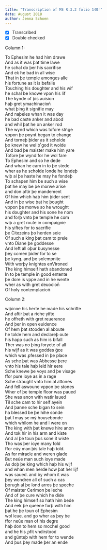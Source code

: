 ```yaml
---
title: "Transcription of MS R.3.2 folio 140r"
date: August 2018
author: Jenna Schoen
---
```

- [x] Transcribed
- [x] Double checked

Column 1:

To Ephesim he had him drawe  
And as it was þat time lawe  
he schal do þer his sacrifise  
And ek he bad in all wise  
That in þe temple amonges alle  
his fortune as it is befalle  
Touching his doughter and his wif  
he schal be knowe vpon his lif  
The kynde of þis auision̄  
haþ gret ymachinacion̄  
what þing it signifie may  
And naþeles whan it was day  
he bad caste anker and abod  
and whil þat he on anker rod  
The wynd which was tofore stn̈ge  
vppon þe poynt began to change  
And torneþ þider as it scholde  
þo knew he wel þͭ god it wolde  
And bad þe maister make him yare  
Tofore þe wynd for he wol fare  
To Ephesim and so he dede  
And whan he cam in to þe stede  
wher as he scholde londe he londeþ  
wiþ al þe haste he may he fondeþ  
To schapen him be such a wise  
þat he may be þe morwe arise  
and don aftir þe mandement  
Of him which haþ him þider sent  
And in þe wise þat he þought  
vppon þe morwe so he wrought  
his doughter and his sone he nom  
and forþ vnto þe temple he com  
wiþ a gret route in compaignie  
his yiftes for to sacrifie  
þe Citezeins þo herden seie  
Of such a king þat cam to preie  
vnto Diane þe goddesse  
And left all oþur busynesse  
þey comen þider for to se  
þe kyng. and þe solempnite  
With worþy knightes enVironed  
The king himself hath abandoned  
In to þe temple in good entente  
þe dore is vppe and in he wente  
wher as with gret deuocion̄  
Of holy contemplacion̄  

Column 2:

wiþinne his herte he made his schrifte  
And aftir þat a riche yifte  
he offreth with gret reuerence  
And þer in open euidence  
Of hem þat stooden al aboute  
he tolde hem and declareþ oute  
his happ such as him is bifall  
Ther was no þing foryete of all  
his wijf as it was goddes g̈ce  
which was ꝓfessed in þe place  
As sche þat was Abbesse þere  
vnto his tale haþ leid hir eere  
Sche knewe þe voys and þe visage  
ffor pure ioye as in a rage  
Sche straught vnto him al attones  
And fell aswoune vppon þe stones  
Wher of þe temple floor was paued  
She was anon with watir laued  
Til sche cam to hir self ayein  
And þanne sche bigan to sein  
ha blessed be þe hihe sonde  
þat I may se mȳ housebonde  
which whilom he and I were on  
The king with þat knewe hire anon  
And tok hir in his arm and kiste  
And al þe toun þus sone it wiste  
Tho was þer ioye many fold  
ffor eủy man þis tale haþ told.  
As for miracle and weren glade  
But neủe man such ioye made  
As doþ þe king which haþ his wijf  
and whan men herde how þat her lijf  
was saued. and by whom it was  
þey wondren all of such a cas  
þorugh al þe lond arros þe speche  
Of maister Cerimon þe leche  
And of þe cure which he dide  
The king himself so hath him bede  
And eek þe queene forþ with him  
þat he þe toun of Ephesim   
wol leue. and go wher as þey be  
ffor neủe man of his degre  
haþ don to hem so mochel good  
and he his ꝓfit vndirstood  
and günteþ with hem for to wende  
And þus þey made þer an ende  
